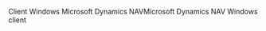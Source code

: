 <span data-ttu-id="a0d40-101">Client Windows Microsoft Dynamics NAV</span><span class="sxs-lookup"><span data-stu-id="a0d40-101">Microsoft Dynamics NAV Windows client</span></span>
